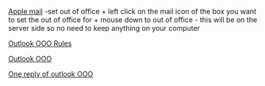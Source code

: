 [Apple mail](https://www.macrumors.com/how-to/out-of-office-replies-apple-icloud-mail/)
 -set out of office 
    + left click on the mail icon of the box you want to set the out of office for
    + mouse down to out of office - this will be on the server side so no need to keep anything on your computer

[Outlook OOO Rules](https://support.microsoft.com/en-us/office/use-rules-to-create-an-out-of-office-message-9f124e4a-749e-4288-a266-2d009686b403)

[Outlook OOO](https://support.microsoft.com/en-us/office/send-automatic-out-of-office-replies-from-outlook-9742f476-5348-4f9f-997f-5e208513bd67)

[One reply of outlook OOO](https://learn.microsoft.com/en-us/exchange/troubleshoot/client-connectivity/one-reply-sent-sender)



